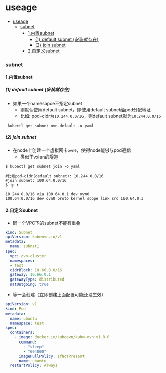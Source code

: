 # useage


<!-- @import "[TOC]" {cmd="toc" depthFrom=1 depthTo=6 orderedList=false} -->

<!-- code_chunk_output -->

- [useage](#useage)
    - [subnet](#subnet)
      - [1.内置subnet](#1内置subnet)
        - [(1) default subnet (安装就存在)](#1-default-subnet-安装就存在)
        - [(2) join subnet](#2-join-subnet)
      - [2.自定义subnet](#2自定义subnet)

<!-- /code_chunk_output -->


### subnet

#### 1.内置subnet

##### (1) default subnet (安装就存在)

* 如果一个namesapce不指定subnet
    * 则默认使用default subnet，即使用default subnet给pod分配地址
    * 比如: pod-cidr为`10.244.0.0/16`，则default subnet就为`10.244.0.0/16`
```shell
 kubectl get subnet ovn-default -o yaml
```

##### (2) join subnet
* 在node上创建一个虚拟网卡`ovn0`，使得node能够与pod通信
    * 类似于vxlan的隧道

```shell
$ kubectl get subnet join -o yaml

#比如pod-cidr(default subnet): 10.244.0.0/16
#join subnet: 100.64.0.0/16
$ ip r

10.244.0.0/16 via 100.64.0.1 dev ovn0 
100.64.0.0/16 dev ovn0 proto kernel scope link src 100.64.0.3
```

#### 2.自定义subnet

* 同一个VPC下的subnet不能有重叠

```yaml
kind: Subnet
apiVersion: kubeovn.io/v1
metadata:
  name: subnet1
spec:
  vpc: ovn-cluster 
  namespaces:
  - test
  cidrBlock: 10.66.0.0/16
  gateway: 10.66.0.1
  gatewayType: distributed
  natOutgoing: true
```

* 等一会创建（立即创建上面配置可能还没生效）
```yaml
apiVersion: v1
kind: Pod
metadata:
  name: ubuntu
  namespace: test
spec:
  containers:
    - image: docker.io/kubeovn/kube-ovn:v1.8.0
      command:
        - "sleep"
        - "604800"
      imagePullPolicy: IfNotPresent
      name: ubuntu
  restartPolicy: Always
```